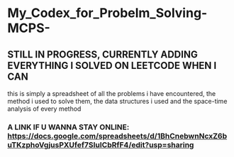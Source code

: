 # My_Codex_for_Probelm_Solving-MCPS-

## STILL IN PROGRESS, CURRENTLY ADDING EVERYTHING I SOLVED ON LEETCODE WHEN I CAN

this is simply a spreadsheet of all the problems i have encountered, the method i used to solve them, the data structures i used and the space-time analysis of every method

### A LINK IF U WANNA STAY ONLINE: https://docs.google.com/spreadsheets/d/1BhCnebwnNcxZ6buTKzphoVgjusPXUfef7SIuICbRfF4/edit?usp=sharing
